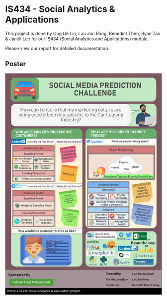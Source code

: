 # IS434 - Social Analytics & Applications

This project is done by Ong De Lin, Lau Jun Rong, Benedict Then, Ryan Tan & Janell Lee for our IS434 (Social Analytics and Applications) module.

Please view our report for detailed documentation.

## Poster
![Poster](https://raw.githubusercontent.com/delinhquent/IS434_Social-Analytics-and-Applications/master/IS434_G2_Group10_Project_Poster.png)
